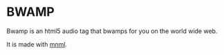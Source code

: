 # BWAMP

Bwamp is an html5 audio tag that bwamps for you on the world wide web.

It is made with [mnml](http://mn-ml.cc "MNML - A light-weight responsive html5 boilerplate.").
